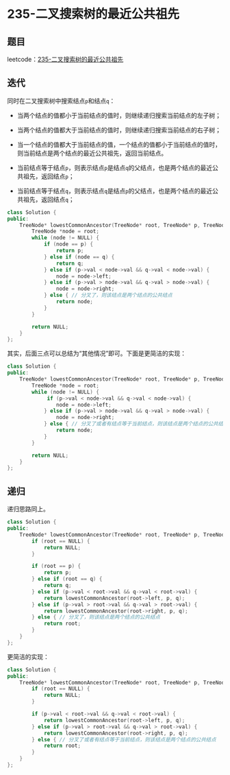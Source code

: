 # 235-二叉搜索树的最近公共祖先

## 题目

leetcode：[235-二叉搜索树的最近公共祖先](https://leetcode-cn.com/problems/lowest-common-ancestor-of-a-binary-search-tree/)

## 迭代

同时在二叉搜索树中搜索结点`p`和结点`q`：

- 当两个结点的值都小于当前结点的值时，则继续递归搜索当前结点的左子树；

- 当两个结点的值都大于当前结点的值时，则继续递归搜索当前结点的右子树；
- 当一个结点的值都大于当前结点的值，一个结点的值都小于当前结点的值时，则当前结点是两个结点的最近公共祖先，返回当前结点。
- 当前结点等于结点`p`，则表示结点`p`是结点`q`的父结点，也是两个结点的最近公共祖先，返回结点`p`；
- 当前结点等于结点`q`，则表示结点`q`是结点`p`的父结点，也是两个结点的最近公共祖先，返回结点`q`；

```c++
class Solution {
public:
    TreeNode* lowestCommonAncestor(TreeNode* root, TreeNode* p, TreeNode* q) {
        TreeNode *node = root;
        while (node != NULL) {
            if (node == p) {
                return p;
            } else if (node == q) {
                return q;
            } else if (p->val < node->val && q->val < node->val) {
                node = node->left;
            } else if (p->val > node->val && q->val > node->val) {
                node = node->right;
            } else { // 分叉了，则该结点是两个结点的公共结点
                return node;
            }
        }

        return NULL;
    }
};
```

其实，后面三点可以总结为“其他情况”即可。下面是更简洁的实现：

```c++
class Solution {
public:
    TreeNode* lowestCommonAncestor(TreeNode* root, TreeNode* p, TreeNode* q) {
        TreeNode *node = root;
        while (node != NULL) {
             if (p->val < node->val && q->val < node->val) {
                node = node->left;
            } else if (p->val > node->val && q->val > node->val) {
                node = node->right;
            } else { // 分叉了或者有结点等于当前结点，则该结点是两个结点的公共结点
                return node;
            }
        }

        return NULL;
    }
};
```



## 递归

递归思路同上。

```c++
class Solution {
public:
    TreeNode* lowestCommonAncestor(TreeNode* root, TreeNode* p, TreeNode* q) {
        if (root == NULL) {
            return NULL;
        }

        if (root == p) {
            return p;
        } else if (root == q) {
            return q;
        } else if (p->val < root->val && q->val < root->val) {
            return lowestCommonAncestor(root->left, p, q);
        } else if (p->val > root->val && q->val > root->val) {
            return lowestCommonAncestor(root->right, p, q);
        } else { // 分叉了，则该结点是两个结点的公共结点
            return root;
        }
    }
};
```

更简洁的实现：

```c++
class Solution {
public:
    TreeNode* lowestCommonAncestor(TreeNode* root, TreeNode* p, TreeNode* q) {
        if (root == NULL) {
            return NULL;
        }

        if (p->val < root->val && q->val < root->val) {
            return lowestCommonAncestor(root->left, p, q);
        } else if (p->val > root->val && q->val > root->val) {
            return lowestCommonAncestor(root->right, p, q);
        } else { // 分叉了或者有结点等于当前结点，则该结点是两个结点的公共结点
            return root;
        }
    }
};
```

